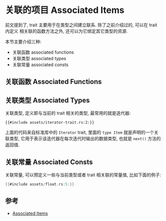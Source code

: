 # 关联的项目 Associated Items

前文提到了, trait 主要用于在类型之间建立联系. 除了之前介绍过的, 可以在 trait 内定义
相关联的函数方法之外, 还可以为它绑定其它类型的资源.

本节主要介绍三种:

- 关联函数 associated functions
- 关联类型 associated types
- 关联常量 associated consts

## 关联函数 Associated Functions

## 关联类型 Associated Types

关联类型, 定义即与当前的 trait 相关的类型, 最常用的就是迭代器:

```rust, no_run
{{#include assets/iterator-trait.rs:2:}}
```

上面的代码来自标准库中的 `Iterator` trait, 里面的 `type Item` 就是声明的一个关联类型,
它用于表示该迭代器在每次迭代时输出的数据类型, 也就是 `next()` 方法的返回值.

## 关联常量 Associated Consts

关联常量, 可以预定义一些与当前类型或者 trait 相关联的常量值, 比如下面的例子:

```rust
{{#include assets/float.rs:5:}}
```

## 参考

- [Associated Items](https://doc.rust-lang.org/reference/items/associated-items.html)